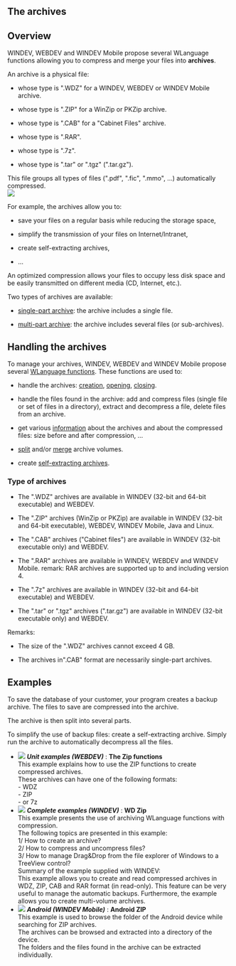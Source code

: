 
## The archives
			



<a name="NOTE1"></a>
<a name="NOTE1_1"></a>


## Overview
<a name="overview_ELTTEXTE000207"></a>
WINDEV, WEBDEV and WINDEV Mobile propose several WLanguage functions allowing you to compress and merge your files into **archives**.

An archive is a physical file:

- whose type is ".WDZ" for a WINDEV, WEBDEV or WINDEV Mobile archive.

- whose type is ".ZIP" for a WinZip or PKZip archive.

- whose type is ".CAB" for a "Cabinet Files" archive.

- whose type is ".RAR". 

- whose type is ".7z".

- whose type is ".tar" or ".tgz" (".tar.gz").




This file groups all types of files (".pdf", ".fic", ".mmo", ...) automatically compressed.
<br>![](https://doc.pcsoft.fr/en-US/images/image.awp?langid=3&name=Archive.gif)


For example, the archives allow you to:

- save your files on a regular basis while reducing the storage space, 

- simplify the transmission of your files on Internet/Intranet, 

- create self-extracting archives, 

- ...




An optimized compression allows your files to occupy less disk space and be easily transmitted on different media (CD, Internet, etc.).

Two types of archives are available:

- [single-part archive](../WDLang3/3082015.md): the archive includes a single file.

- [multi-part archive](../WDLang3/3082015.md): the archive includes several files (or sub-archives).






<a name="NOTE2"></a>
<a name="NOTE2_1"></a>


## Handling the archives
<a name="handling_the_archives_ELTTEXTE000231"></a>
To manage your archives, WINDEV, WEBDEV and WINDEV Mobile propose several [WLanguage functions](../WDLang3/3082006.md). These functions are used to:

- handle the archives: [creation](../WDLang3/3082003.md), [opening](../WDLang3/3082044.md), [closing](../WDLang3/3082005.md).

- handle the files found in the archive: add and compress files (single file or set of files in a directory), extract and decompress a file, delete files from an archive.

- get various [information](../WDLang3/3082040.md) about the archives and about the compressed files: size before and after compression, ...

- [split](../WDLang3/3082020.md) and/or [merge](../WDLang3/3082046.md) archive volumes.

- create [self-extracting archives](../WDLang3/3082013.md).



<a name="NOTE2_2"></a>


### Type of archives
<a name="type_archives_ELTPARAGRAPHE000126"></a>

- The ".WDZ" archives are available in WINDEV (32-bit and 64-bit executable) and WEBDEV.

- The ".ZIP" archives (WinZip or PKZip) are available in WINDEV (32-bit and 64-bit executable), WEBDEV, WINDEV Mobile, Java and Linux.

- The ".CAB" archives ("Cabinet files") are available in WINDEV (32-bit executable only) and WEBDEV.

- The ".RAR" archives are available in WINDEV, WEBDEV and WINDEV Mobile.
	remark: RAR archives are supported up to and including version 4. 

- The ".7z" archives are available in WINDEV (32-bit and 64-bit executable) and WEBDEV.

- The ".tar" or ".tgz" archives (".tar.gz") are available in WINDEV (32-bit executable only) and WEBDEV.




Remarks:

- The size of the ".WDZ" archives cannot exceed 4 GB.

- The archives in".CAB" format are necessarily single-part archives.




<a name="NOTE3"></a>
<a name="NOTE3_1"></a>


## Examples
<a name="examples_ELTTEXTE000261"></a>
To save the database of your customer, your program creates a backup archive. The files to save are compressed into the archive.

The archive is then split into several parts. 

				
To simplify the use of backup files: create a self-extracting archive. Simply run the archive to automatically decompress all the files.


- ![](https://doc.pcsoft.fr/en-US/images/image.awp?langid=3&name=TheZipfunctions.gif) ***Unit examples (WEBDEV)*** : **The Zip functions** <br>This example explains how to use the ZIP functions to create compressed archives.<br>These archives can have one of the following formats:<br>- WDZ<br>- ZIP<br>- or 7z
- ![](https://doc.pcsoft.fr/en-US/images/image.awp?langid=3&name=WDZip.gif) ***Complete examples (WINDEV)*** : **WD Zip** <br>This example presents the use of archiving WLanguage functions with compression.<br>The following topics are presented in this example:<br>1/ How to create an archive?<br>2/ How to compress and uncompress files?<br>3/ How to manage Drag&Drop from the file explorer of Windows to a TreeView control?<br>Summary of the example supplied with WINDEV:	<br>This example allows you to create and read compressed archives in WDZ, ZIP, CAB and RAR format (in read-only). This feature can be very useful to manage the automatic backups. Furthermore, the example allows you to create multi-volume archives.
- ![](https://doc.pcsoft.fr/en-US/images/image.awp?langid=3&name=AndroidZIP.gif) ***Android (WINDEV Mobile)*** : **Android ZIP** <br>This example is used to browse the folder of the Android device while searching for ZIP archives.<br>The archives can be browsed and extracted into a directory of the device.<br>The folders and the files found in the archive can be extracted individually.


